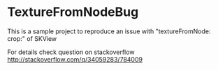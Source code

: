 # TextureFromNodeBug
This is a sample project to reproduce an issue with "textureFromNode: crop:" of SKView

For details check question on stackoverflow http://stackoverflow.com/q/34059283/784009
